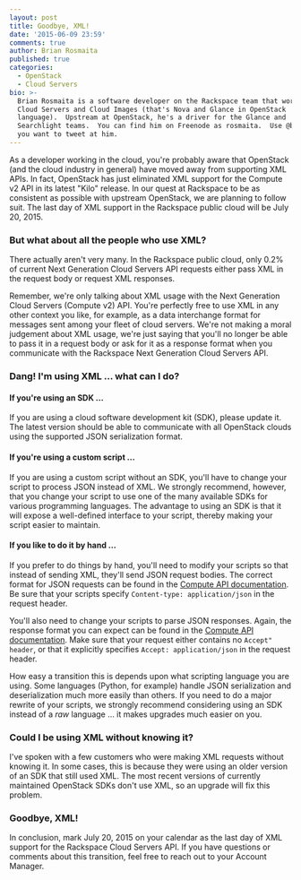 ```yaml
---
layout: post
title: Goodbye, XML!
date: '2015-06-09 23:59'
comments: true
author: Brian Rosmaita
published: true
categories:
  - OpenStack
  - Cloud Servers
bio: >-
  Brian Rosmaita is a software developer on the Rackspace team that works on
  Cloud Servers and Cloud Images (that's Nova and Glance in OpenStack
  language).  Upstream at OpenStack, he's a driver for the Glance and
  Searchlight teams.  You can find him on Freenode as rosmaita.  Use @br14nr if
  you want to tweet at him.
---
```


As a developer working in the cloud, you're probably aware that OpenStack
(and the cloud industry in general) have moved away from supporting XML APIs.
In fact, OpenStack has just eliminated XML support for the Compute v2 API in
its latest "Kilo" release.  In our quest at Rackspace to be as consistent
as possible with upstream OpenStack, we are planning to follow suit.  The
last day of XML support in the Rackspace public cloud will be July 20, 2015.

<!-- more -->

### But what about all the people who use XML?

There actually aren't very many.  In the Rackspace public cloud, only
0.2% of current Next Generation Cloud Servers API requests either pass XML
in the request body or request XML responses.

Remember, we're only talking about XML usage with the Next Generation
Cloud Servers (Compute v2) API.  You're perfectly free to use XML in
any other context you like, for example, as a data interchange format
for messages sent among your fleet of cloud servers.  We're not making
a moral judgement about XML usage, we're just saying that you'll no
longer be able to pass it in a request body or ask for it as a
response format when you communicate with the Rackspace Next
Generation Cloud Servers API.

### Dang! I'm using XML ... what can I do?

#### If you're using an SDK ...

If you are using a cloud software development kit (SDK), please
update it. The latest version should be able to communicate with all
OpenStack clouds using the supported JSON serialization format.

#### If you're using a custom script ...

If you are using a custom script without an SDK, you'll have to change
your script to process JSON instead of XML. We strongly recommend,
however, that you change your script to use one of the many available
SDKs for various programming languages. The advantage to using an SDK
is that it will expose a well-defined interface to your script, thereby
making your script easier to maintain.

#### If you like to do it by hand ...

If you prefer to do things by hand, you'll need to modify your scripts
so that instead of sending XML, they'll send JSON request bodies. The
correct format for JSON requests can be found in the [Compute API
documentation](http://docs.rackspace.com/servers/api/v2/cs-devguide/content/ch_preface.html).
Be sure that your scripts specify `Content-type: application/json`
in the request header.

You'll also need to change your scripts to parse JSON responses. Again,
the response format you can expect can be found in the [Compute API
documentation](http://docs.rackspace.com/servers/api/v2/cs-devguide/content/ch_preface.html).
Make sure that your request either contains no `Accept" header`, or that
it explicitly specifies `Accept: application/json` in the request
header.

How easy a transition this is depends upon what scripting language
you are using. Some languages (Python, for example) handle JSON
serialization and deserialization much more easily than others. If you need
to do a major rewrite of your scripts, we strongly recommend considering
using an SDK instead of a *raw* language ... it makes upgrades much
easier on you.

### Could I be using XML without knowing it?

I've spoken with a few customers who were making XML requests without
knowing it.  In some cases, this is because they were using an older
version of an SDK that still used XML.  The most recent versions of
currently maintained OpenStack SDKs don't use XML, so an upgrade will
fix this problem.

### Goodbye, XML!

In conclusion, mark July 20, 2015 on your calendar as the last day of
XML support for the Rackspace Cloud Servers API.  If you have questions
or comments about this transition, feel free to reach out to your Account
Manager.
